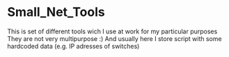 # Small_Net_Tools
This is set of different tools wich I use at work for my particular purposes They are not very multipurpose :) And usually here I store script with some hardcoded data (e.g. IP adresses of switches)